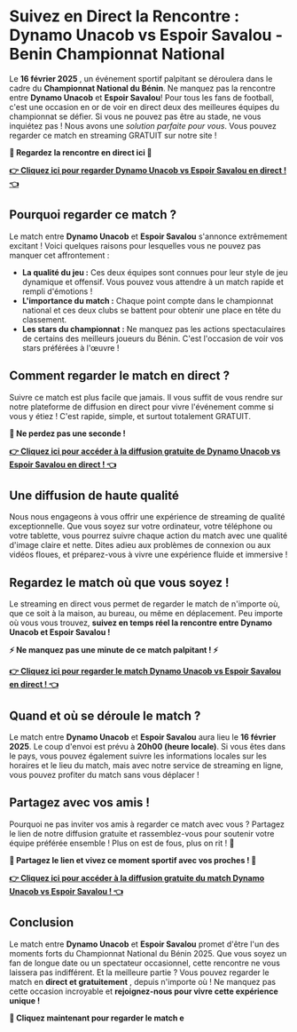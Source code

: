 # Suivez en Direct la Rencontre : Dynamo Unacob vs Espoir Savalou - Benin Championnat National

Le **16 février 2025** , un événement sportif palpitant se déroulera dans le cadre du **Championnat National du Bénin**. Ne manquez pas la rencontre entre **Dynamo Unacob** et **Espoir Savalou**! Pour tous les fans de football, c'est une occasion en or de voir en direct deux des meilleures équipes du championnat se défier. Si vous ne pouvez pas être au stade, ne vous inquiétez pas ! Nous avons une _solution parfaite pour vous_. Vous pouvez regarder ce match en streaming GRATUIT sur notre site !

**🔴 Regardez la rencontre en direct ici 🔴**

[**👉 Cliquez ici pour regarder Dynamo Unacob vs Espoir Savalou en direct ! 👈**](https://tinyurl.com/livestreamfreeo?st=Dynamo+Unacob+vs+Espoir+Savalou&si=ghc)

## Pourquoi regarder ce match ?

Le match entre **Dynamo Unacob** et **Espoir Savalou** s'annonce extrêmement excitant ! Voici quelques raisons pour lesquelles vous ne pouvez pas manquer cet affrontement :

- **La qualité du jeu :** Ces deux équipes sont connues pour leur style de jeu dynamique et offensif. Vous pouvez vous attendre à un match rapide et rempli d'émotions !
- **L'importance du match :** Chaque point compte dans le championnat national et ces deux clubs se battent pour obtenir une place en tête du classement.
- **Les stars du championnat :** Ne manquez pas les actions spectaculaires de certains des meilleurs joueurs du Bénin. C'est l'occasion de voir vos stars préférées à l'œuvre !

## Comment regarder le match en direct ?

Suivre ce match est plus facile que jamais. Il vous suffit de vous rendre sur notre plateforme de diffusion en direct pour vivre l'événement comme si vous y étiez ! C'est rapide, simple, et surtout totalement GRATUIT.

**🎯 Ne perdez pas une seconde !**

[**👉 Cliquez ici pour accéder à la diffusion gratuite de Dynamo Unacob vs Espoir Savalou en direct ! 👈**](https://tinyurl.com/livestreamfreeo?st=Dynamo+Unacob+vs+Espoir+Savalou&si=ghc)

## Une diffusion de haute qualité

Nous nous engageons à vous offrir une expérience de streaming de qualité exceptionnelle. Que vous soyez sur votre ordinateur, votre téléphone ou votre tablette, vous pourrez suivre chaque action du match avec une qualité d'image claire et nette. Dites adieu aux problèmes de connexion ou aux vidéos floues, et préparez-vous à vivre une expérience fluide et immersive !

## Regardez le match où que vous soyez !

Le streaming en direct vous permet de regarder le match de n'importe où, que ce soit à la maison, au bureau, ou même en déplacement. Peu importe où vous vous trouvez, **suivez en temps réel la rencontre entre Dynamo Unacob et Espoir Savalou !**

**⚡ Ne manquez pas une minute de ce match palpitant ! ⚡**

[**👉 Cliquez ici pour regarder le match Dynamo Unacob vs Espoir Savalou en direct ! 👈**](https://tinyurl.com/livestreamfreeo?st=Dynamo+Unacob+vs+Espoir+Savalou&si=ghc)

## Quand et où se déroule le match ?

Le match entre **Dynamo Unacob** et **Espoir Savalou** aura lieu le **16 février 2025**. Le coup d'envoi est prévu à **20h00 (heure locale)**. Si vous êtes dans le pays, vous pouvez également suivre les informations locales sur les horaires et le lieu du match, mais avec notre service de streaming en ligne, vous pouvez profiter du match sans vous déplacer !

## Partagez avec vos amis !

Pourquoi ne pas inviter vos amis à regarder ce match avec vous ? Partagez le lien de notre diffusion gratuite et rassemblez-vous pour soutenir votre équipe préférée ensemble ! Plus on est de fous, plus on rit ! 🎉

**📣 Partagez le lien et vivez ce moment sportif avec vos proches ! 📣**

[**👉 Cliquez ici pour accéder à la diffusion gratuite du match Dynamo Unacob vs Espoir Savalou ! 👈**](https://tinyurl.com/livestreamfreeo?st=Dynamo+Unacob+vs+Espoir+Savalou&si=ghc)

## Conclusion

Le match entre **Dynamo Unacob** et **Espoir Savalou** promet d'être l'un des moments forts du Championnat National du Bénin 2025. Que vous soyez un fan de longue date ou un spectateur occasionnel, cette rencontre ne vous laissera pas indifférent. Et la meilleure partie ? Vous pouvez regarder le match en **direct et gratuitement** , depuis n'importe où ! Ne manquez pas cette occasion incroyable et **rejoignez-nous pour vivre cette expérience unique !**

**🔴 Cliquez maintenant pour regarder le match e**

